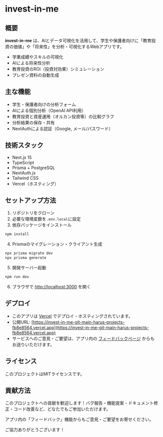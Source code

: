 # invest-in-me

## 概要

**invest-in-me** は、AIとデータ可視化を活用して、学生や保護者向けに「教育投資の価値」や「将来性」を分析・可視化するWebアプリです。

- 学業成績やスキルの可視化
- AIによる将来性分析
- 教育投資のROI（投資対効果）シミュレーション
- プレゼン資料の自動生成

## 主な機能

- 学生・保護者向けの分析フォーム
- AIによる個別分析（OpenAI API利用）
- 教育投資と資産運用（オルカン投資等）の比較グラフ
- 分析結果の保存・共有
- NextAuthによる認証（Google, メール/パスワード）

## 技術スタック

- Next.js 15
- TypeScript
- Prisma + PostgreSQL
- NextAuth.js
- Tailwind CSS
- Vercel（ホスティング）

## セットアップ方法

1. リポジトリをクローン
2. 必要な環境変数を`.env.local`に設定
3. 依存パッケージをインストール

```bash
npm install
```

4. Prismaのマイグレーション・クライアント生成

```bash
npx prisma migrate dev
npx prisma generate
```

5. 開発サーバー起動

```bash
npm run dev
```

6. ブラウザで [http://localhost:3000](http://localhost:3000) を開く

## デプロイ

- このアプリは [Vercel](https://vercel.com/) でデプロイ・ホスティングされています。
- 公開URL: [https://invest-in-me-git-main-harus-projects-fb8e8564.vercel.app](https://invest-in-me-git-main-harus-projects-fb8e8564.vercel.app)
- サービスへのご意見・ご要望は、アプリ内の [フィードバックページ](https://invest-in-me-git-main-harus-projects-fb8e8564.vercel.app/feedback) からもお送りいただけます。

## ライセンス

このプロジェクトはMITライセンスです。

## 貢献方法

このプロジェクトへの貢献を歓迎します！バグ報告・機能提案・ドキュメント修正・コード改善など、どなたでもご参加いただけます。

アプリ内の「フィードバック」機能からもご意見・ご要望をお寄せください。

ご協力ありがとうございます！
